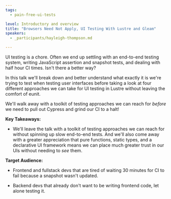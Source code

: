 ```yaml
---
tags: 
  - pain-free-ui-tests

level: Introductory and overview
title: "Browsers Need Not Apply, UI Testing With Lustre and Gleam"
speakers: 
  - _participants/hayleigh-thompson.md

---
```

UI testing is a chore. Often we end up settling with an end-to-end testing system, writing JavaScript assertion and snapshot tests, and dealing with half hour CI times. Isn't there a better way?

In this talk we'll break down and better understand what exactly it is we're trying to test when testing user interfaces before taking a look at four different approaches we can take for UI testing in Lustre without leaving the comfort of eunit.

We'll walk away with a toolkit of testing approaches we can reach for *before* we need to pull out Cypress and grind our CI to a halt!

**Key Takeaways:**

- We'll leave the talk with a toolkit of testing approaches we can reach for without spinning up slow end-to-end tests. And we'll also come away with a greater appreciation that pure functions, static types, and a declarative UI framework means we can place much greater trust in our UIs without needing to *see* them.

**Target Audience:**

- Frontend and fullstack devs that are tired of waiting 30 minutes for CI to fail because a snapshot wasn't updated.

- Backend devs that already don't want to be writing frontend code, let alone testing it.
